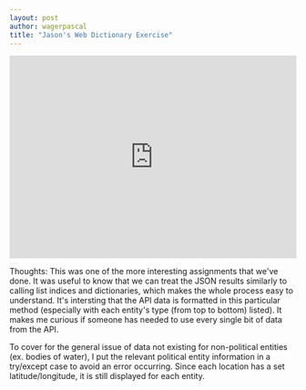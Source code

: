 ```yaml
---
layout: post
author: wagerpascal
title: "Jason's Web Dictionary Exercise"
---
```


<iframe src="https://trinket.io/embed/python3/d7904dfb55" width="100%" height="356" frameborder="0" marginwidth="0" marginheight="0" allowfullscreen></iframe>

Thoughts:
This was one of the more interesting assignments that we've done. It was useful to know that we can treat the JSON results similarly to calling list indices and dictionaries, which makes the whole process easy to understand.
It's intersting that the API data is formatted in this particular method (especially with each entity's type (from top to bottom) listed). It makes me curious if someone has needed to use every single bit of data from the API.

To cover for the general issue of data not existing for non-political entities (ex. bodies of water), I put the relevant political entity information in a try/except case to avoid an error occurring.
Since each location has a set latitude/longitude, it is still displayed for each entity.
